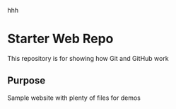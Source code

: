 hhh

# Starter Web Repo

This repository is for showing how Git and GitHub work

## Purpose

Sample website with plenty of files for demos
